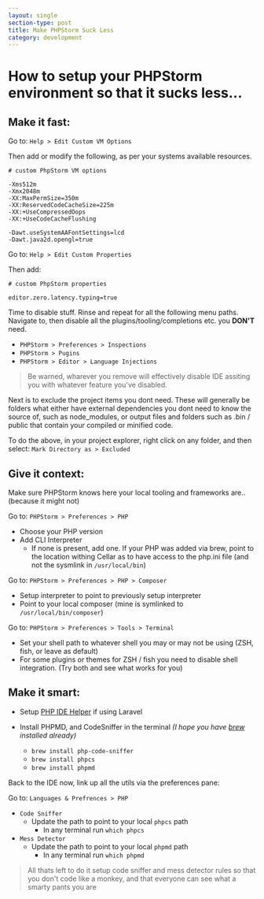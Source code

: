 ```yaml
---
layout: single
section-type: post
title: Make PHPStorm Suck Less
category: development
---
```


# How to setup your PHPStorm environment so that it sucks less...

## Make it fast:

Go to:
`Help > Edit Custom VM Options`

Then add or modify the following, as per your systems available resources.
~~~ text
# custom PhpStorm VM options

-Xms512m
-Xmx2048m
-XX:MaxPermSize=350m 
-XX:ReservedCodeCacheSize=225m
-XX:+UseCompressedOops
-XX:+UseCodeCacheFlushing

-Dawt.useSystemAAFontSettings=lcd
-Dawt.java2d.opengl=true
~~~


Go to:
`Help > Edit Custom Properties`

Then add:
~~~ text
# custom PhpStorm properties

editor.zero.latency.typing=true
~~~

Time to disable stuff. Rinse and repeat for all the following menu paths. Navigate to, then disable all the plugins/tooling/completions etc. you **DON'T** need. 

* `PHPStorm > Preferences > Inspections`
* `PHPStorm > Pugins`
* `PHPStorm > Editor > Language Injections`

> Be warned, wharever you remove will effectively disable IDE assiting you with whatever feature you've disabled.

Next is to exclude the project items you dont need. These will generally be folders what either have external dependencies you dont need to know the source of, such as node_modules, or output files and folders such as .bin / public that contain your compiled or minified code.

To do the above, in your project explorer, right click on any folder, and then select:
`Mark Directory as > Excluded` 

## Give it context:

Make sure PHPStorm knows here your local tooling and frameworks are.. 
(because it might not)

Go to:
`PHPStorm > Preferences > PHP`

* Choose your PHP version
* Add CLI Interpreter
    * If none is present, add one. If your PHP was added via brew, point to the location withing Cellar as to have access to the php.ini file (and not the sysmlink in `/usr/local/bin`)

Go to:
`PHPStorm > Preferences > PHP > Composer`

* Setup interpreter to point to previously setup interpreter
* Point to your local composer (mine is symlinked to `/usr/local/bin/composer`)

Go to:
`PHPStorm > Preferences > Tools > Terminal`

* Set your shell path to whatever shell you may or may not be using (ZSH, fish, or leave as default)
* For some plugins or themes for ZSH / fish you need to disable shell integration. (Try both and see what works for you)

## Make it smart:
* Setup [PHP IDE Helper](https://github.com/barryvdh/laravel-ide-helper) if using Laravel

* Install PHPMD, and CodeSniffer in the terminal *(I hope you have [brew](https://brew.sh/) installed already)*
    * `brew install php-code-sniffer`
    * `brew install phpcs`
    * `brew install phpmd`

Back to the IDE now, link up all the utils via the preferences pane:

Go to:
`Languages & Prefrences > PHP`

 * `Code Sniffer`
     - Update the path to point to your local `phpcs` path
        + In any terminal run `which phpcs`
* `Mess Detector`
     - Update the path to point to your local `phpmd` path
        + In any terminal run `which phpmd`
            
> All thats left to do it setup code sniffer and mess detector rules so that you don't code like a monkey, and that everyone can see what a smarty pants you are
